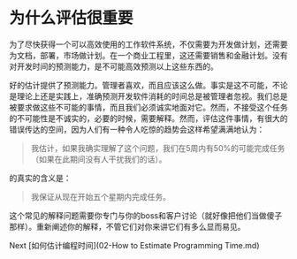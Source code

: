 # 为什么评估很重要

为了尽快获得一个可以高效使用的工作软件系统，不仅需要为开发做计划，还需要为文档，部署，市场做计划。在一个商业工程里，这还需要销售和金融计划。没有对开发时间的预测能力，是不可能高效预测以上这些东西的。

好的估计提供了预测能力。管理者喜欢，而且应该这么做。事实是这不可能，不论是理论上还是实践上，准确预测开发软件消耗的时间总是被管理者忽视。我们总是被要求做这些不可能的事情，而且我们必须诚实地面对它。然而，不接受这个任务的不可能性是不诚实的，必要的时候，需要解释。然而，评估这件事情，有很大的错误传达的空间，因为人们有一种令人吃惊的趋势会这样希望满满地认为：
> 我估计，如果我确实理解了这个问题，我们在5周内有50%的可能完成任务（如果在此期间没有人干扰我们的话）。

的真实的含义是：

> 我保证从现在开始五个星期内完成任务。

这个常见的解释问题需要你专门与你的boss和客户讨论（就好像把他们当做傻子那样）。重新阐述你的解释，不管它们对你来讲它们有多么显而易见。

Next [如何估计编程时间](02-How to Estimate Programming Time.md)

